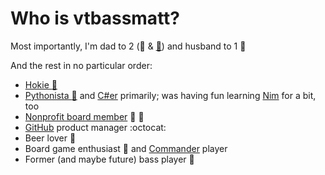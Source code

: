 # Who is vtbassmatt?

Most importantly, I'm dad to 2 (:girl: & [:boy:](https://www.ncdsalliance.org/)) and husband to 1 :couple:

And the rest in no particular order:
- [Hokie :turkey:](https://www.vt.edu)
- [Pythonista :snake:](https://python.org) and [C#er](https://docs.microsoft.com/en-us/dotnet/csharp/) primarily; was having fun learning [Nim](https://nim-lang.org) for a bit, too
- [Nonprofit board member](https://www.ncdsalliance.org/) :blue_heart: :yellow_heart:
- [GitHub](https://github.com) product manager :octocat:
- Beer lover :beer:
- Board game enthusiast :game_die: and [Commander](https://mtgcommander.net/) player
- Former (and maybe future) bass player :guitar:
